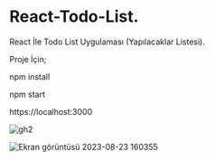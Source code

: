 # React-Todo-List.
 React İle Todo List Uygulaması (Yapılacaklar Listesi).

Proje İçin;


npm install

npm start 

https://localhost:3000








![gh2](https://github.com/CevatEkici/React-Todo-List/assets/127509097/60c72a3f-3bee-4aa4-8b9a-951d67620024)









![Ekran görüntüsü 2023-08-23 160355](https://github.com/CevatEkici/React-Todo-List/assets/127509097/7db10b35-b9b6-4f0a-b9b4-9e2523973a14)

